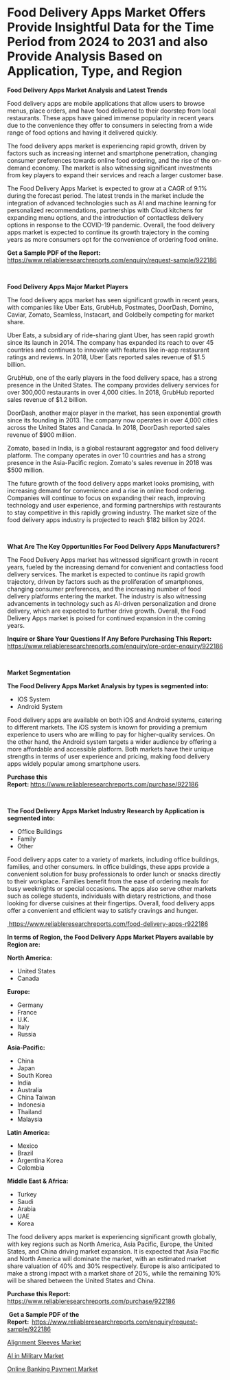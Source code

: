 <p><h1>Food Delivery Apps Market Offers Provide Insightful Data for the Time Period from 2024 to 2031 and also Provide Analysis Based on Application, Type, and Region</h1></p><p><strong>Food Delivery Apps Market Analysis and Latest Trends</strong></p>
<p><p>Food delivery apps are mobile applications that allow users to browse menus, place orders, and have food delivered to their doorstep from local restaurants. These apps have gained immense popularity in recent years due to the convenience they offer to consumers in selecting from a wide range of food options and having it delivered quickly.</p><p>The food delivery apps market is experiencing rapid growth, driven by factors such as increasing internet and smartphone penetration, changing consumer preferences towards online food ordering, and the rise of the on-demand economy. The market is also witnessing significant investments from key players to expand their services and reach a larger customer base.</p><p>The Food Delivery Apps Market is expected to grow at a CAGR of 9.1% during the forecast period. The latest trends in the market include the integration of advanced technologies such as AI and machine learning for personalized recommendations, partnerships with Cloud kitchens for expanding menu options, and the introduction of contactless delivery options in response to the COVID-19 pandemic. Overall, the food delivery apps market is expected to continue its growth trajectory in the coming years as more consumers opt for the convenience of ordering food online.</p></p>
<p><strong>Get a Sample PDF of the Report:&nbsp;</strong> <a href="https://www.reliableresearchreports.com/enquiry/request-sample/922186">https://www.reliableresearchreports.com/enquiry/request-sample/922186</a></p>
<p>&nbsp;</p>
<p><strong>Food Delivery Apps Major Market Players</strong></p>
<p><p>The food delivery apps market has seen significant growth in recent years, with companies like Uber Eats, GrubHub, Postmates, DoorDash, Domino, Caviar, Zomato, Seamless, Instacart, and Goldbelly competing for market share.</p><p>Uber Eats, a subsidiary of ride-sharing giant Uber, has seen rapid growth since its launch in 2014. The company has expanded its reach to over 45 countries and continues to innovate with features like in-app restaurant ratings and reviews. In 2018, Uber Eats reported sales revenue of $1.5 billion.</p><p>GrubHub, one of the early players in the food delivery space, has a strong presence in the United States. The company provides delivery services for over 300,000 restaurants in over 4,000 cities. In 2018, GrubHub reported sales revenue of $1.2 billion.</p><p>DoorDash, another major player in the market, has seen exponential growth since its founding in 2013. The company now operates in over 4,000 cities across the United States and Canada. In 2018, DoorDash reported sales revenue of $900 million.</p><p>Zomato, based in India, is a global restaurant aggregator and food delivery platform. The company operates in over 10 countries and has a strong presence in the Asia-Pacific region. Zomato's sales revenue in 2018 was $500 million.</p><p>The future growth of the food delivery apps market looks promising, with increasing demand for convenience and a rise in online food ordering. Companies will continue to focus on expanding their reach, improving technology and user experience, and forming partnerships with restaurants to stay competitive in this rapidly growing industry. The market size of the food delivery apps industry is projected to reach $182 billion by 2024.</p></p>
<p>&nbsp;</p>
<p><strong>What Are The Key Opportunities For Food Delivery Apps Manufacturers?</strong></p>
<p><p>The Food Delivery Apps market has witnessed significant growth in recent years, fueled by the increasing demand for convenient and contactless food delivery services. The market is expected to continue its rapid growth trajectory, driven by factors such as the proliferation of smartphones, changing consumer preferences, and the increasing number of food delivery platforms entering the market. The industry is also witnessing advancements in technology such as AI-driven personalization and drone delivery, which are expected to further drive growth. Overall, the Food Delivery Apps market is poised for continued expansion in the coming years.</p></p>
<p><strong>Inquire or Share Your Questions If Any Before Purchasing This Report:</strong> <a href="https://www.reliableresearchreports.com/enquiry/pre-order-enquiry/922186">https://www.reliableresearchreports.com/enquiry/pre-order-enquiry/922186</a></p>
<p>&nbsp;</p>
<p><strong>Market Segmentation</strong></p>
<p><strong>The Food Delivery Apps Market Analysis by types is segmented into:</strong></p>
<p><ul><li>IOS System</li><li>Android System</li></ul></p>
<p><p>Food delivery apps are available on both iOS and Android systems, catering to different markets. The iOS system is known for providing a premium experience to users who are willing to pay for higher-quality services. On the other hand, the Android system targets a wider audience by offering a more affordable and accessible platform. Both markets have their unique strengths in terms of user experience and pricing, making food delivery apps widely popular among smartphone users.</p></p>
<p><strong>Purchase this Report:&nbsp;</strong><a href="https://www.reliableresearchreports.com/purchase/922186">https://www.reliableresearchreports.com/purchase/922186</a></p>
<p>&nbsp;</p>
<p><strong>The Food Delivery Apps Market Industry Research by Application is segmented into:</strong></p>
<p><ul><li>Office Buildings</li><li>Family</li><li>Other</li></ul></p>
<p><p>Food delivery apps cater to a variety of markets, including office buildings, families, and other consumers. In office buildings, these apps provide a convenient solution for busy professionals to order lunch or snacks directly to their workplace. Families benefit from the ease of ordering meals for busy weeknights or special occasions. The apps also serve other markets such as college students, individuals with dietary restrictions, and those looking for diverse cuisines at their fingertips. Overall, food delivery apps offer a convenient and efficient way to satisfy cravings and hunger.</p></p>
<p><a href="https://www.reliableresearchreports.com/food-delivery-apps-r922186">&nbsp;https://www.reliableresearchreports.com/food-delivery-apps-r922186</a></p>
<p><strong>In terms of Region, the Food Delivery Apps Market Players available by Region are:</strong></p>
<p>
    <p> <strong> North America: </strong>
        <ul>
            <li>United States</li>
            <li>Canada</li>
        </ul>
        </p> 
    <p> <strong> Europe: </strong>
        <ul>
            <li>Germany</li>
            <li>France</li>
            <li>U.K.</li>
            <li>Italy</li>
            <li>Russia</li>
        </ul>
        </p> 
    <p> <strong> Asia-Pacific: </strong>
        <ul>
            <li>China</li>
            <li>Japan</li>
            <li>South Korea</li>
            <li>India</li>
            <li>Australia</li>
            <li>China Taiwan</li>
            <li>Indonesia</li>
            <li>Thailand</li>
            <li>Malaysia</li>
        </ul>
        </p> 
    <p> <strong> Latin America: </strong>
        <ul>
            <li>Mexico</li>
            <li>Brazil</li>
            <li>Argentina Korea</li>
            <li>Colombia</li>
        </ul>
        </p> 
    <p> <strong> Middle East & Africa: </strong>
        <ul>
            <li>Turkey</li>
            <li>Saudi</li>
            <li>Arabia</li>
            <li>UAE</li>
            <li>Korea</li>
        </ul>
    </p>
    </p>
<p><p>The food delivery apps market is experiencing significant growth globally, with key regions such as North America, Asia Pacific, Europe, the United States, and China driving market expansion. It is expected that Asia Pacific and North America will dominate the market, with an estimated market share valuation of 40% and 30% respectively. Europe is also anticipated to make a strong impact with a market share of 20%, while the remaining 10% will be shared between the United States and China.</p></p>
<p><strong>Purchase this Report: </strong><a href="https://www.reliableresearchreports.com/purchase/922186">https://www.reliableresearchreports.com/purchase/922186</a></p>
<p>&nbsp;<strong>Get a Sample PDF of the Report:&nbsp;&nbsp;</strong><a href="https://www.reliableresearchreports.com/enquiry/request-sample/922186">https://www.reliableresearchreports.com/enquiry/request-sample/922186</a></p>
<p><strong></strong></p>
<p><p><a href="https://www.linkedin.com/pulse/alignment-sleeves-market-insight-trends-growth-forecasted-from-iyusc">Alignment Sleeves Market</a></p><p><a href="https://www.linkedin.com/pulse/ai-military-market-report-reveals-latest-trends-growth-opportunities-pjsze">AI in Military Market</a></p><p><a href="https://www.linkedin.com/pulse/online-banking-payment-market-size-cagr-trends-2024-2030-phy9e">Online Banking Payment Market</a></p></p>